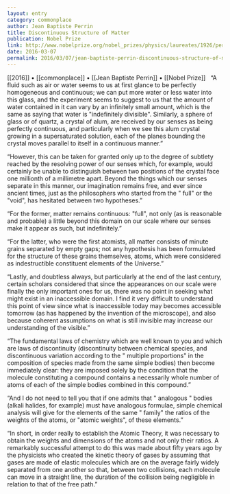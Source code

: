 ```yaml
---
layout: entry
category: commonplace
author: Jean Baptiste Perrin
title: Discontinuous Structure of Matter
publication: Nobel Prize
link: http://www.nobelprize.org/nobel_prizes/physics/laureates/1926/perrin-lecture.html
date: 2016-03-07
permalink: 2016/03/07/jean-baptiste-perrin-discontinuous-structure-of-matter
---
```


[[2016]] • [[commonplace]] • [[Jean Baptiste Perrin]] • [[Nobel Prize]]
 
“A fluid such as air or water seems to us at first glance to be perfectly homogeneous and continuous; we can put more water or less water into this glass, and the experiment seems to suggest to us that the amount of water contained in it can vary by an infinitely small amount, which is the same as saying that water is "indefinitely divisible". Similarly, a sphere of glass or of quartz, a crystal of alum, are received by our senses as being perfectly continuous, and particularly when we see this alum crystal growing in a supersaturated solution, each of the planes bounding the crystal moves parallel to itself in a continuous manner.”

“However, this can be taken for granted only up to the degree of subtlety reached by the resolving power of our senses which, for example, would certainly be unable to distinguish between two positions of the crystal face one millionth of a millimetre apart. Beyond the things which our senses separate in this manner, our imagination remains free, and ever since ancient times, just as the philosophers who started from the " full" or the "void", has hesitated between two hypotheses.”

“For the former, matter remains continuous: "full", not only (as is reasonable and probable) a little beyond this domain on our scale where our senses make it appear as such, but indefinitely.”

“For the latter, who were the first atomists, all matter consists of minute grains separated by empty gaps; not any hypothesis has been formulated for the structure of these grains themselves, atoms, which were considered as indestructible constituent elements of the Universe.”

“Lastly, and doubtless always, but particularly at the end of the last century, certain scholars considered that since the appearances on our scale were finally the only important ones for us, there was no point in seeking what might exist in an inaccessible domain. I find it very difficult to understand this point of view since what is inaccessible today may becomes accessible tomorrow (as has happened by the invention of the microscope), and also because coherent assumptions on what is still invisible may increase our understanding of the visible.”

“The fundamental laws of chemistry which are well known to you and which are laws of discontinuity (discontinuity between chemical species, and discontinuous variation according to the " multiple proportions" in the composition of species made from the same simple bodies) then become immediately clear: they are imposed solely by the condition that the molecule constituting a compound contains a necessarily whole number of atoms of each of the simple bodies combined in this compound.”

“And I do not need to tell you that if one admits that " analogous " bodies (alkali halides, for example) must have analogous formulae, simple chemical analysis will give for the elements of the same " family" the ratios of the weights of the atoms, or "atomic weights", of these elements.”

“In short, in order really to establish the Atomic Theory, it was necessary to obtain the weights and dimensions of the atoms and not only their ratios. A remarkably successful attempt to do this was made about fifty years ago by the physicists who created the kinetic theory of gases by assuming that gases are made of elastic molecules which are on the average fairly widely separated from one another so that, between two collisions, each molecule can move in a straight line, the duration of the collision being negligible in relation to that of the free path.”

